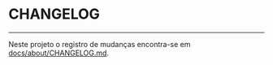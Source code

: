 # CHANGELOG

---


Neste projeto o registro de mudanças encontra-se em [docs/about/CHANGELOG.md](docs/about/CHANGELOG.md).
